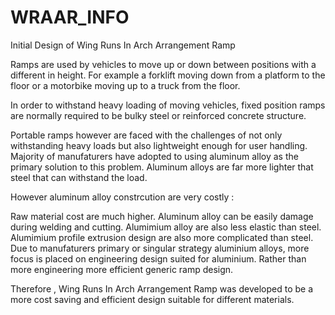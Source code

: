 # WRAAR_INFO
Initial Design of Wing Runs In Arch Arrangement Ramp

Ramps are used by vehicles to move up or down between positions with a different in height.
For example a forklift moving down from a platform to the floor or a motorbike moving up to a truck from the floor.

In order to withstand heavy loading of moving vehicles, fixed position ramps are normally required to be bulky steel or reinforced concrete structure.

Portable ramps however are faced with the challenges of not only withstanding heavy loads but also lightweight enough for user handling.
Majority of manufaturers have adopted to using aluminum alloy as the primary solution to this problem.
Aluminum alloys are far more lighter that steel that can withstand the load.

However aluminum alloy constrcution are very costly :

Raw material cost are much higher.
Aluminum alloy can be easily damage during welding and cutting.
Alumimium alloy are also less elastic than steel.
Alumimium profile extrusion design are also more complicated than steel.
Due to manufaturers primary or singular strategy aluminium alloys, more focus is placed on engineering design suited for aluminium.
Rather than more engineering more efficient generic ramp design.

Therefore , Wing Runs In Arch Arrangement Ramp was developed to be a more cost saving and efficient design suitable for different materials.
